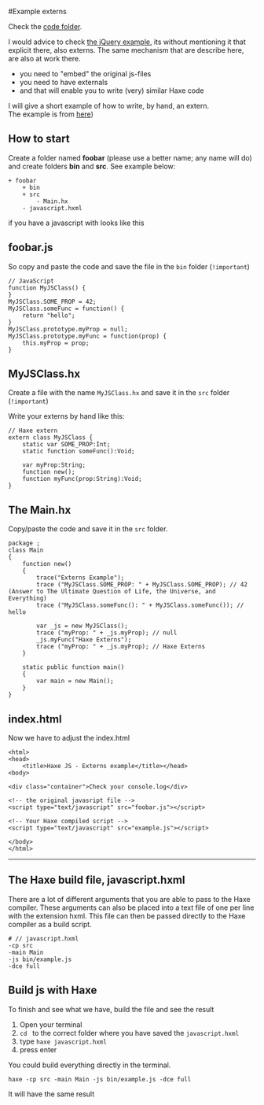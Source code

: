 #Example externs

Check the [code folder](https://github.com/MatthijsKamstra/haxejs/tree/master/03vanillajs/code).

I would advice to check [the jQuery example](../01jquery/about.md), its without mentioning it that explicit there, also externs.
The same mechanism that are describe here, are also at work there.

* you need to "embed" the original js-files
* you need to have externals
* and that will enable you to write (very) similar Haxe code


I will give a short example of how to write, by hand, an extern.  
The example is from [here](http://philippe.elsass.me/2014/11/haxe-working-with-javascript-libraries/))


## How to start

Create a folder named **foobar** (please use a better name; any name will do) and create folders **bin** and **src**.
See example below:

```
+ foobar
	+ bin
	+ src
		- Main.hx
	- javascript.hxml
```


if you have a javascript with looks like this  

## foobar.js

So copy and paste the code and save the file in the `bin` folder (`!important`)


```
// JavaScript  
function MyJSClass() {  
}  
MyJSClass.SOME_PROP = 42;  
MyJSClass.someFunc = function() {  
    return "hello";  
}  
MyJSClass.prototype.myProp = null;  
MyJSClass.prototype.myFunc = function(prop) {  
    this.myProp = prop;  
}  
```

## MyJSClass.hx

Create a file with the name `MyJSClass.hx` and save it in the `src` folder (`!important`)

Write your externs by hand like this:

```  
// Haxe extern  
extern class MyJSClass {  
    static var SOME_PROP:Int;  
    static function someFunc():Void;  
  
    var myProp:String;  
    function new();  
    function myFunc(prop:String):Void;    
}  
```

## The Main.hx

Copy/paste the code and save it in the `src` folder. 

```
package ;
class Main
{
    function new()
    {
        trace("Externs Example");        
        trace ("MyJSClass.SOME_PROP: " + MyJSClass.SOME_PROP); // 42 (Answer to The Ultimate Question of Life, the Universe, and Everything)
        trace ("MyJSClass.someFunc(): " + MyJSClass.someFunc()); // hello

        var _js = new MyJSClass();
        trace ("myProp: " + _js.myProp); // null
        _js.myFunc("Haxe Externs");
        trace ("myProp: " + _js.myProp); // Haxe Externs
    }

    static public function main()
    {
        var main = new Main();
    }
}
```

## index.html

Now we have to adjust the index.html

```
<html>
<head>
    <title>Haxe JS - Externs example</title></head>
<body>

<div class="container">Check your console.log</div>

<!-- the original javasript file -->
<script type="text/javascript" src="foobar.js"></script>

<!-- Your Haxe compiled script -->
<script type="text/javascript" src="example.js"></script>

</body>
</html>
```


----


## The Haxe build file, javascript.hxml

There are a lot of different arguments that you are able to pass to the Haxe compiler.
These arguments can also be placed into a text file of one per line with the extension hxml. This file can then be passed directly to the Haxe compiler as a build script.

```
# // javascript.hxml
-cp src
-main Main
-js bin/example.js
-dce full
```


## Build js with Haxe

To finish and see what we have, build the file and see the result

1. Open your terminal
2. `cd ` to the correct folder where you have saved the `javascript.hxml` 
3. type `haxe javascript.hxml`
4. press enter


You could build everything directly in the terminal.

```
haxe -cp src -main Main -js bin/example.js -dce full
```

It will have the same result


